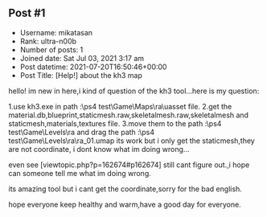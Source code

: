 ## Post #1
- Username: mikatasan
- Rank: ultra-n00b
- Number of posts: 1
- Joined date: Sat Jul 03, 2021 3:17 am
- Post datetime: 2021-07-20T16:50:46+00:00
- Post Title: [Help!] about the kh3 map

hello! im new in here,i kind of question of the kh3 tool...here is my question:

1.use kh3.exe in path :\ps4 test\Game\Maps\ra\uasset file.
2.get the material.db,blueprint,staticmesh.raw,skeletalmesh.raw,skeletalmesh and staticmesh,materials,textures file.
3.move them to the path :\ps4 test\Game\Levels\ra and drag the path :\ps4 test\Game\Levels\ra\ra_01.umap
its work but i only get the staticmesh,they are not coordinate, i dont know what im doing wrong...

even see [viewtopic.php?p=162674#p162674] still cant figure out.,i hope can someone tell me what im doing wrong.

its amazing tool but i cant get the coordinate,sorry for the bad english.  

hope everyone keep healthy and warm,have a good day for everyone.
